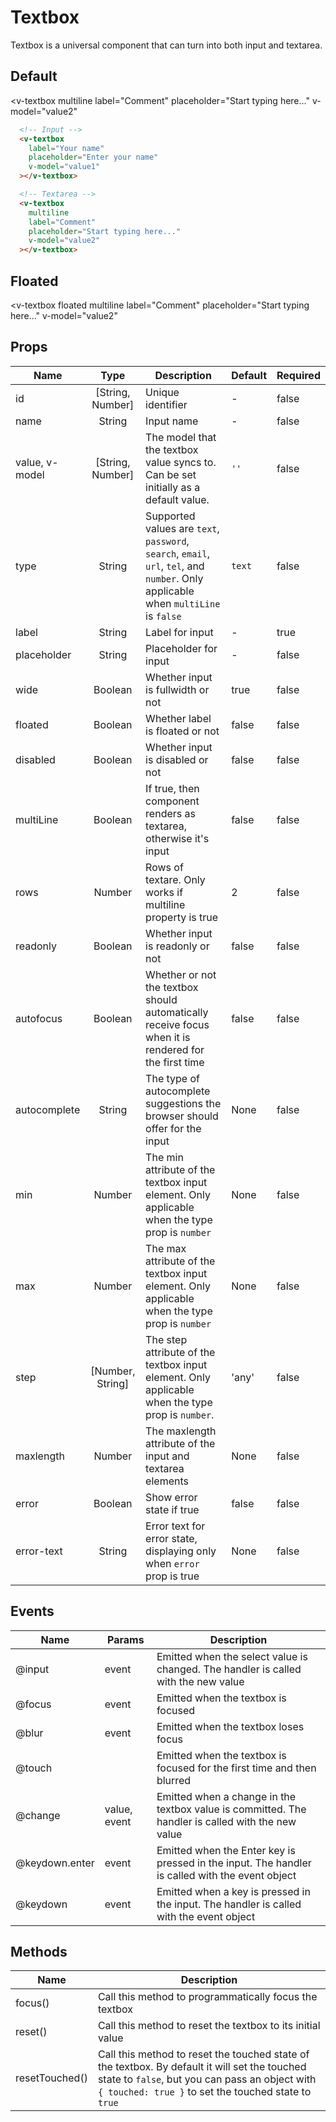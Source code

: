 # Textbox <badge text="stable" />
Textbox is a universal component that can turn into both input and textarea.

## Default
<div class="p-3 border rounded-2 my-3 flex flex-column">
  <v-textbox
    class="mb-3"
    label="Your name"
    placeholder="Enter your name"
    v-model="value1"
  ></v-textbox>

  <v-textbox
    multiline
    label="Comment"
    placeholder="Start typing here..."
    v-model="value2"
  ></v-textbox>
</div>

```html
  <!-- Input -->
  <v-textbox
    label="Your name"
    placeholder="Enter your name"
    v-model="value1"
  ></v-textbox>

  <!-- Textarea -->
  <v-textbox
    multiline
    label="Comment"
    placeholder="Start typing here..."
    v-model="value2"
  ></v-textbox>
```

## Floated
<div class="p-3 border rounded-2 my-3 flex flex-column">
  <v-textbox
    floated
    class="mb-3"
    label="Your name"
    placeholder="Enter your name"
    v-model="value1"
  ></v-textbox>

  <v-textbox
    floated
    multiline
    label="Comment"
    placeholder="Start typing here..."
    v-model="value2"
  ></v-textbox>
</div>

## Props
Name | Type   | Description   | Default | Required
---- | :----: | ------------- | ------- | --------
id          | [String, Number] | Unique identifier                      | -       | false
name        | String  | Input name                       | -       | false
value, v-model| [String, Number] | The model that the textbox value syncs to. Can be set initially as a default value. |`''` | false
type        | String  | Supported values are `text`, `password`, `search`, `email`, `url`, `tel`, and `number`. Only applicable when `multiLine` is `false` | `text` | false
label       | String  | Label for input                         | -       | true
placeholder | String  | Placeholder for input                   | -       | false
wide        | Boolean | Whether input is fullwidth or not       | true       | false
floated     | Boolean | Whether label is floated or not         | false       | false
disabled    | Boolean | Whether input is disabled or not        | false       | false
multiLine   | Boolean | If true, then component renders as textarea, otherwise it's input    | false       | false
rows        | Number  | Rows of textare. Only works if multiline property is true    | 2       | false
readonly    | Boolean | Whether input is readonly or not        | false       | false
autofocus   | Boolean | Whether or not the textbox should automatically receive focus when it is rendered for the first time | false | false
autocomplete | String | The type of autocomplete suggestions the browser should offer for the input | None | false
min	        | Number	| The min attribute of the textbox input element. Only applicable when the type prop is `number` | None | false
max	        | Number  | The max attribute of the textbox input element. Only applicable when the type prop is `number` | None | false
step	      | [Number, String] | The step attribute of the textbox input element. Only applicable when the type prop is `number`. | 'any' | false
maxlength |	Number | The maxlength attribute of the input and textarea elements | None | false
error |	Boolean | Show error state if true | false | false
error-text |	String | Error text for error state, displaying only when `error` prop is true | None | false

## Events
Name          | Params       | Description
--------------| ----------   | -------------------
@input        | event        | Emitted when the select value is changed. The handler is called with the new value
@focus        | event        | Emitted when the textbox is focused
@blur         | event        | Emitted when the textbox loses focus
@touch        |              | Emitted when the textbox is focused for the first time and then blurred
@change       | value, event | Emitted when a change in the textbox value is committed. The handler is called with the new value
@keydown.enter| event        | Emitted when the Enter key is pressed in the input. The handler is called with the event object
@keydown      | event        | Emitted when a key is pressed in the input. The handler is called with the event object

## Methods
Name          | Description
--------------| -------------------
focus()       | Call this method to programmatically focus the textbox
reset()       | Call this method to reset the textbox to its initial value
resetTouched()| Call this method to reset the touched state of the textbox. By default it will set the touched state to `false`, but you can pass an object with `{ touched: true }` to set the touched state to `true`

<script>
export default {
  data() {
    return { value1: '', value2: '', };
  },
};
</script>
